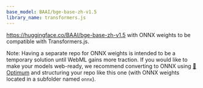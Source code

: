 ```yaml
---
base_model: BAAI/bge-base-zh-v1.5
library_name: transformers.js
---
```


https://huggingface.co/BAAI/bge-base-zh-v1.5 with ONNX weights to be compatible with Transformers.js.

Note: Having a separate repo for ONNX weights is intended to be a temporary solution until WebML gains more traction. If you would like to make your models web-ready, we recommend converting to ONNX using [🤗 Optimum](https://huggingface.co/docs/optimum/index) and structuring your repo like this one (with ONNX weights located in a subfolder named `onnx`).